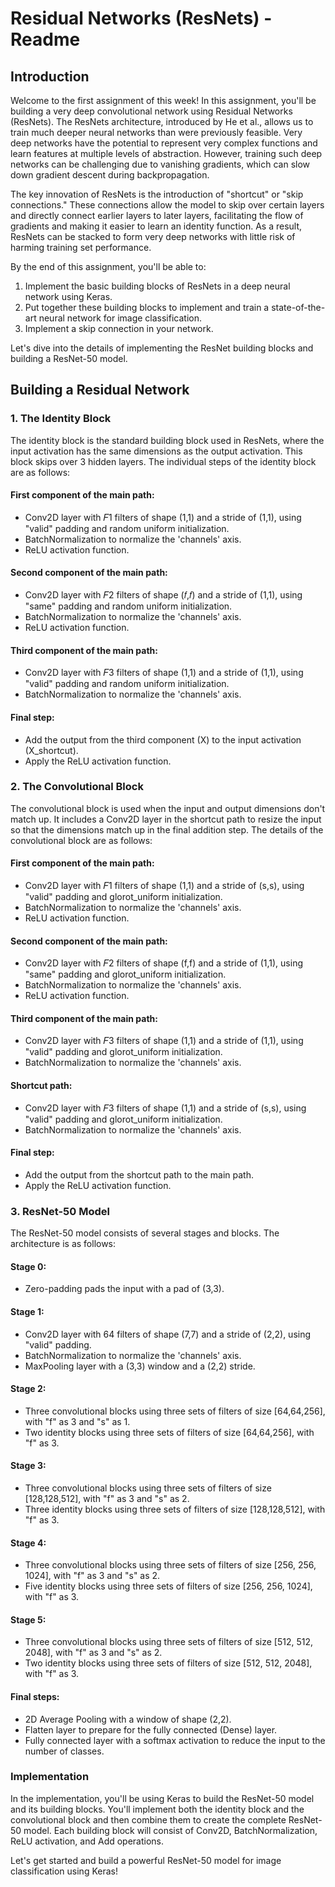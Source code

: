 # Residual Networks (ResNets) - Readme

## Introduction

Welcome to the first assignment of this week! In this assignment, you'll be building a very deep convolutional network using Residual Networks (ResNets). The ResNets architecture, introduced by He et al., allows us to train much deeper neural networks than were previously feasible. Very deep networks have the potential to represent very complex functions and learn features at multiple levels of abstraction. However, training such deep networks can be challenging due to vanishing gradients, which can slow down gradient descent during backpropagation.

The key innovation of ResNets is the introduction of "shortcut" or "skip connections." These connections allow the model to skip over certain layers and directly connect earlier layers to later layers, facilitating the flow of gradients and making it easier to learn an identity function. As a result, ResNets can be stacked to form very deep networks with little risk of harming training set performance.

By the end of this assignment, you'll be able to:
1. Implement the basic building blocks of ResNets in a deep neural network using Keras.
2. Put together these building blocks to implement and train a state-of-the-art neural network for image classification.
3. Implement a skip connection in your network.

Let's dive into the details of implementing the ResNet building blocks and building a ResNet-50 model.

## Building a Residual Network

### 1. The Identity Block

The identity block is the standard building block used in ResNets, where the input activation has the same dimensions as the output activation. This block skips over 3 hidden layers. The individual steps of the identity block are as follows:

#### First component of the main path:
- Conv2D layer with 𝐹1 filters of shape (1,1) and a stride of (1,1), using "valid" padding and random uniform initialization.
- BatchNormalization to normalize the 'channels' axis.
- ReLU activation function.

#### Second component of the main path:
- Conv2D layer with 𝐹2 filters of shape (𝑓,𝑓) and a stride of (1,1), using "same" padding and random uniform initialization.
- BatchNormalization to normalize the 'channels' axis.
- ReLU activation function.

#### Third component of the main path:
- Conv2D layer with 𝐹3 filters of shape (1,1) and a stride of (1,1), using "valid" padding and random uniform initialization.
- BatchNormalization to normalize the 'channels' axis.

#### Final step:
- Add the output from the third component (X) to the input activation (X_shortcut).
- Apply the ReLU activation function.

### 2. The Convolutional Block

The convolutional block is used when the input and output dimensions don't match up. It includes a Conv2D layer in the shortcut path to resize the input so that the dimensions match up in the final addition step. The details of the convolutional block are as follows:

#### First component of the main path:
- Conv2D layer with 𝐹1 filters of shape (1,1) and a stride of (s,s), using "valid" padding and glorot_uniform initialization.
- BatchNormalization to normalize the 'channels' axis.
- ReLU activation function.

#### Second component of the main path:
- Conv2D layer with 𝐹2 filters of shape (f,f) and a stride of (1,1), using "same" padding and glorot_uniform initialization.
- BatchNormalization to normalize the 'channels' axis.
- ReLU activation function.

#### Third component of the main path:
- Conv2D layer with 𝐹3 filters of shape (1,1) and a stride of (1,1), using "valid" padding and glorot_uniform initialization.
- BatchNormalization to normalize the 'channels' axis.

#### Shortcut path:
- Conv2D layer with 𝐹3 filters of shape (1,1) and a stride of (s,s), using "valid" padding and glorot_uniform initialization.
- BatchNormalization to normalize the 'channels' axis.

#### Final step:
- Add the output from the shortcut path to the main path.
- Apply the ReLU activation function.

### 3. ResNet-50 Model

The ResNet-50 model consists of several stages and blocks. The architecture is as follows:

#### Stage 0:
- Zero-padding pads the input with a pad of (3,3).

#### Stage 1:
- Conv2D layer with 64 filters of shape (7,7) and a stride of (2,2), using "valid" padding.
- BatchNormalization to normalize the 'channels' axis.
- MaxPooling layer with a (3,3) window and a (2,2) stride.

#### Stage 2:
- Three convolutional blocks using three sets of filters of size [64,64,256], with "f" as 3 and "s" as 1.
- Two identity blocks using three sets of filters of size [64,64,256], with "f" as 3.

#### Stage 3:
- Three convolutional blocks using three sets of filters of size [128,128,512], with "f" as 3 and "s" as 2.
- Three identity blocks using three sets of filters of size [128,128,512], with "f" as 3.

#### Stage 4:
- Three convolutional blocks using three sets of filters of size [256, 256, 1024], with "f" as 3 and "s" as 2.
- Five identity blocks using three sets of filters of size [256, 256, 1024], with "f" as 3.

#### Stage 5:
- Three convolutional blocks using three sets of filters of size [512, 512, 2048], with "f" as 3 and "s" as 2.
- Two identity blocks using three sets of filters of size [512, 512, 2048], with "f" as 3.

#### Final steps:
- 2D Average Pooling with a window of shape (2,2).
- Flatten layer to prepare for the fully connected (Dense) layer.
- Fully connected layer with a softmax activation to reduce the input to the number of classes.

### Implementation

In the implementation, you'll be using Keras to build the ResNet-50 model and its building blocks. You'll implement both the identity block and the convolutional block and then combine them to create the complete ResNet-50 model. Each building block will consist of Conv2D, BatchNormalization, ReLU activation, and Add operations.

Let's get started and build a powerful ResNet-50 model for image classification using Keras!
